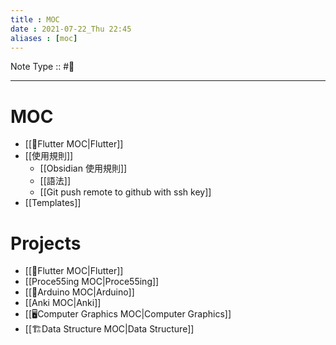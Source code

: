 ```yaml
---
title : MOC
date : 2021-07-22_Thu 22:45
aliases : [moc]
---
```

Note Type :: #📘 <br>

---
# MOC
- [[🍃Flutter MOC|Flutter]]
- [[使用規則]]
	- [[Obsidian 使用規則]]
	- [[語法]]
	- [[Git push remote to github with ssh key]]
- [[Templates]]

# Projects
- [[🍃Flutter MOC|Flutter]]
- [[Proce55ing MOC|Proce55ing]]
- [[Arduino MOC|Arduino]]
- [[Anki MOC|Anki]]
- [[🖥️Computer Graphics MOC|Computer Graphics]]
- [[🏗Data Structure MOC|Data Structure]]